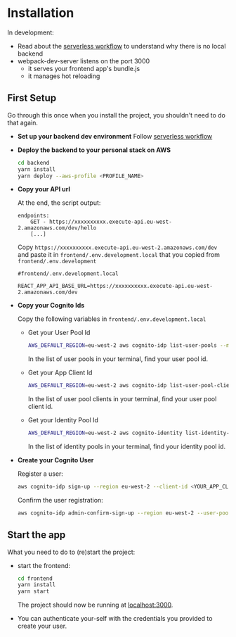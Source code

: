 # Installation

In development:
- Read about the [serverless workflow](serverless_workflow.md) to understand why there is no local backend
- webpack-dev-server listens on the port 3000
  - it serves your frontend app's bundle.js
  - it manages hot reloading




## First Setup
Go through this once when you install the project, you shouldn't need to do that again.

- **Set up your backend dev environment**
    Follow [serverless workflow](serverless_workflow.md#how-to-implement) 
 
- **Deploy the backend to your personal stack on AWS**
    ```bash
    cd backend
    yarn install
    yarn deploy --aws-profile <PROFILE_NAME>
    ```
  
- **Copy your API url**
    
    At the end, the script output:
    ```
    endpoints:
        GET - https://xxxxxxxxxx.execute-api.eu-west-2.amazonaws.com/dev/hello
        [...]
    ```
    Copy `https://xxxxxxxxxx.execute-api.eu-west-2.amazonaws.com/dev`
    and paste it in `frontend/.env.development.local` that you copied
    from `frontend/.env.development`
    ```dotenv
    #frontend/.env.development.local
  
    REACT_APP_API_BASE_URL=https://xxxxxxxxxx.execute-api.eu-west-2.amazonaws.com/dev
    ```
- **Copy your Cognito Ids**
    
    Copy the following variables in `frontend/.env.development.local`
    
    - Get your User Pool Id
        ```bash
        AWS_DEFAULT_REGION=eu-west-2 aws cognito-idp list-user-pools --max-results 60
        ```
   
        In the list of user pools in your terminal, find your user pool id.
        
    - Get your App Client Id
        ```bash
        AWS_DEFAULT_REGION=eu-west-2 aws cognito-idp list-user-pool-clients --user-pool-id <YOUR_USER_POOL_ID>
        ```
    
        In the list of user pool clients in your terminal, find your user pool client id.
        
    - Get your Identity Pool Id
        ```bash
        AWS_DEFAULT_REGION=eu-west-2 aws cognito-identity list-identity-pools --max-results 60
        ```
    
        In the list of identity pools in your terminal, find your identity pool id.

- **Create your Cognito User**

    Register a user:
    ```bash
    aws cognito-idp sign-up --region eu-west-2 --client-id <YOUR_APP_CLIENT_ID> --username <YOUR_USERNAME> --password <YOUR_PASSWORD>
    ```
    
    Confirm the user registration:
    ```bash
    aws cognito-idp admin-confirm-sign-up --region eu-west-2 --user-pool-id <YOUR_USER_POOL_ID> --username <YOUR_USERNAME>
    ```

## Start the app

What you need to do to (re)start the project:

- start the frontend:
  ```bash
  cd frontend
  yarn install
  yarn start
  ```

  The project should now be running at [localhost:3000](http://localhost:3000).
- You can authenticate your-self with the credentials you provided to create your user.

